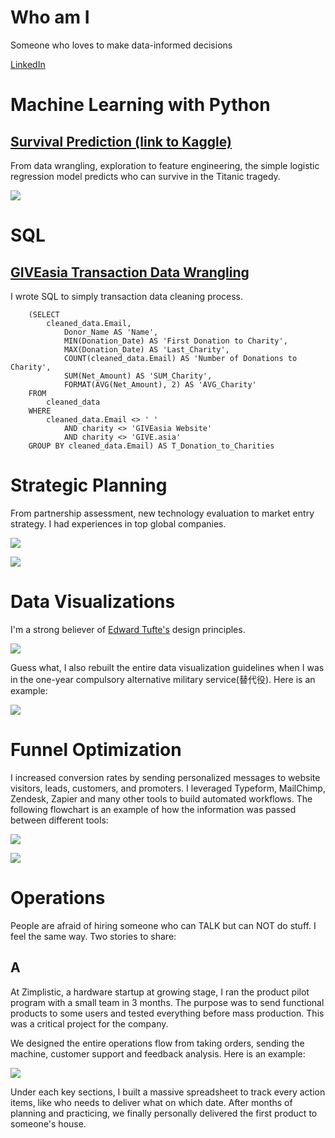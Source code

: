 # Who am I

Someone who loves to make data-informed decisions 

[LinkedIn](https://www.linkedin.com/in/lukehcliu/)

# Machine Learning with Python

## [Survival Prediction (link to Kaggle)](https://www.kaggle.com/skywalkerhc/titanic/machine-learning-for-survival-prediction-2)
From data wrangling, exploration to feature engineering, the simple logistic regression model predicts who can survive in the Titanic tragedy.

![](https://github.com/LukeHC/The-Quantitative-Decision/raw/master/Kaggle/Coefficient%20Est.png)

# SQL

## [GIVEasia Transaction Data Wrangling](https://github.com/LukeHC/The-Quantitative-Decision/tree/master/GIVEasia-transaction-data-wrangling)
I wrote SQL to simply transaction data cleaning process.
```
    (SELECT 
        cleaned_data.Email,
            Donor_Name AS 'Name',
            MIN(Donation_Date) AS 'First Donation to Charity',
            MAX(Donation_Date) AS 'Last_Charity',
            COUNT(cleaned_data.Email) AS 'Number of Donations to Charity',
            SUM(Net_Amount) AS 'SUM_Charity',
            FORMAT(AVG(Net_Amount), 2) AS 'AVG_Charity'
    FROM
        cleaned_data
    WHERE
        cleaned_data.Email <> ' '
            AND charity <> 'GIVEasia Website'
            AND charity <> 'GIVE.asia'
    GROUP BY cleaned_data.Email) AS T_Donation_to_Charities
```

# Strategic Planning

From partnership assessment, new technology evaluation to market entry strategy. I had experiences in top global companies.

![](https://github.com/LukeHC/The-Quantitative-Decision/raw/master/Strategic%20Planning/1.png)


![](https://github.com/LukeHC/The-Quantitative-Decision/raw/master/Strategic%20Planning/2.png)

# Data Visualizations
I'm a strong believer of [Edward Tufte's](https://en.wikipedia.org/wiki/Edward_Tufte) design principles.

![](https://github.com/LukeHC/The-Quantitative-Decision/raw/master/GIVEasia-transaction-data-wrangling/Average%20conversion%20rate.png)

Guess what, I also rebuilt the entire data visualization guidelines when I was in the one-year compulsory alternative military service(替代役). Here is an example:

![](https://github.com/LukeHC/The-Quantitative-Decision/raw/master/Data%20Visualization/Before_After.png)

# Funnel Optimization
I increased conversion rates by sending personalized messages to website visitors, leads, customers, and promoters. I leveraged Typeform, MailChimp, Zendesk, Zapier and many other tools to build automated workflows. The following flowchart is an example of how the information was passed between different tools:

![](https://github.com/LukeHC/The-Quantitative-Decision/raw/master/Strategic%20Planning/Lead%20nurturing.png)

![](https://github.com/LukeHC/The-Quantitative-Decision/raw/master/Strategic%20Planning/NPO%20Onboarding.png)

# Operations

People are afraid of hiring someone who can TALK but can NOT do stuff. I feel the same way. Two stories to share:

## A
At Zimplistic, a hardware startup at growing stage, I ran the product pilot program with a small team in 3 months. The purpose was to send functional products to some users and tested everything before mass production. This was a critical project for the company.

We designed the entire operations flow from taking orders, sending the machine, customer support and feedback analysis. Here is an example:

![](https://github.com/LukeHC/The-Quantitative-Decision/raw/master/Strategic%20Planning/Customer%20support%20flow.png)

Under each key sections, I built a massive spreadsheet to track every action items, like who needs to deliver what on which date. After months of planning and practicing, we finally personally delivered the first product to someone's house.



